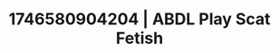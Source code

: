 ---
categories:
- AI-generated
- Shadow play
- Cosplay
- Soft bondage
- Bare skin
- ASMR
- Bi-curious stories
- Teasing look
image: /assets/images/1746580904204.jpg
layout: post
seo:
  description: Featured content with artistic ABDL Play, Scat Fetish. HD images available.
  keywords: ABDL Play, Scat Fetish
  og_image: /assets/images/1746580904204.jpg
  schema_type: VisualArtwork
tags:
- ABDL Play
- Scat Fetish
- '#1746580904204'
title: 1746580904204 | ABDL Play Scat Fetish
---